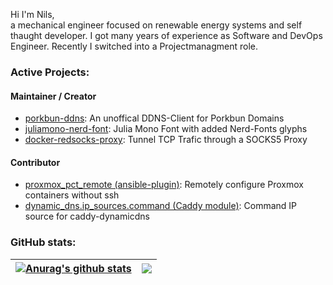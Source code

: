 Hi I'm Nils,\
a mechanical engineer focused on renewable energy systems and self thaught developer. I got many years of experience as Software and DevOps Engineer. Recently I switched into a Projectmanagment role.

### Active Projects:

#### Maintainer / Creator
- [porkbun-ddns](https://github.com/mietzen/porkbun-ddns): An unoffical DDNS-Client for Porkbun Domains
- [juliamono-nerd-font](https://github.com/mietzen/juliamono-nerd-font): Julia Mono Font with added Nerd-Fonts glyphs
- [docker-redsocks-proxy](https://github.com/mietzen/docker-redsocks-proxy): Tunnel TCP Trafic through a SOCKS5 Proxy

#### Contributor
- [proxmox_pct_remote (ansible-plugin)](https://docs.ansible.com/ansible/latest/collections/community/general/proxmox_pct_remote_connection.html): Remotely configure Proxmox containers without ssh
- [dynamic_dns.ip_sources.command (Caddy module)](https://caddyserver.com/docs/modules/dynamic_dns.ip_sources.command): Command IP source for caddy-dynamicdns

### GitHub stats:

| <a href="https://github.com/mietzen"><img align="center" src="https://github-readme-stats.vercel.app/api?username=mietzen&show_icons=true&custom_title=My%20Stats&theme=transparent&hide_border=true&rank_icon=percentile&hide=contribs" alt="Anurag's github stats" /></a> | <a href="https://github.com/mietzen"><img align="center" src="https://github-readme-stats.vercel.app/api/top-langs/?username=mietzen&layout=compact&size_weight=0.5&count_weight=0.5&theme=transparent&hide_border=true&langs_count=5&hide=html" /></a> |
|---|---|
